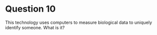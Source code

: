 # Question 10
This technology uses computers to measure biological data to uniquely identify someone.
What is it?